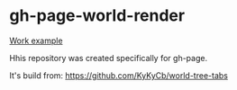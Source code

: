 # gh-page-world-render

<a href="https://kykycb.github.io/gh-page-world-render/">Work example</a>

Нhis repository was created specifically for gh-page.

It's build from: https://github.com/KyKyCb/world-tree-tabs

